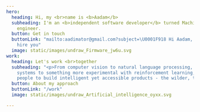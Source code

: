 ```yaml
---
hero:
  heading: Hi, my <br>name is <b>Aadam</b>
  subheading: I'm an <b>independent software developer</b> turned Machine Learning
    engineer.
  button: Get in touch
  buttonLink: "mailto:aadimator@gmail.com?subject=\U0001F918 Hi Aadam, I'd like to
    hire you"
  image: static/images/undraw_Firmware_jw6u.svg
work:
  heading: Let's work <br>together
  subheading: "<p>From computer vision to natural language processing, recommender
    systems to something more experimental with reinforcement learning, I help awesome
    people to build intelligent yet accessible products - the wilder, the better.</p>"
  button: About my approach
  buttonLink: "/work"
  image: static/images/undraw_Artificial_intelligence_oyxx.svg

---
```

